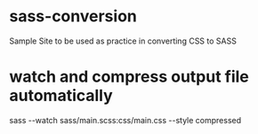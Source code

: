 # sass-conversion
Sample Site to be used as practice in converting CSS to SASS

# watch and compress output file automatically
sass --watch sass/main.scss:css/main.css --style compressed
